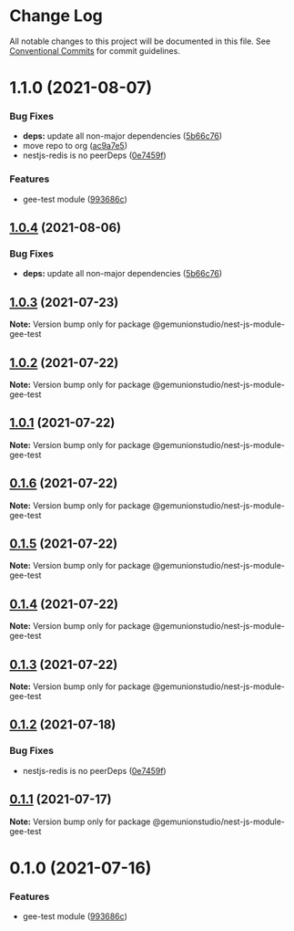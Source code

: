 # Change Log

All notable changes to this project will be documented in this file.
See [Conventional Commits](https://conventionalcommits.org) for commit guidelines.

# 1.1.0 (2021-08-07)


### Bug Fixes

* **deps:** update all non-major dependencies ([5b66c76](https://github.com/gemunionstudio/common-packages/commit/5b66c76f423364d3a15c5cbfcbf9f70167542217))
* move repo to org ([ac9a7e5](https://github.com/gemunionstudio/common-packages/commit/ac9a7e51e47bf69ef30b19abbc67274405c13200))
* nestjs-redis is no peerDeps ([0e7459f](https://github.com/gemunionstudio/common-packages/commit/0e7459fd6a6463f701e4832abc07a53370755479))


### Features

* gee-test module ([993686c](https://github.com/gemunionstudio/common-packages/commit/993686cc3c205a030bd66e7facfc400583ecfff0))





## [1.0.4](https://github.com/gemunionstudio/common-packages/compare/@gemunionstudio/nest-js-module-gee-test@1.0.3...@gemunionstudio/nest-js-module-gee-test@1.0.4) (2021-08-06)


### Bug Fixes

* **deps:** update all non-major dependencies ([5b66c76](https://github.com/gemunionstudio/common-packages/commit/5b66c76f423364d3a15c5cbfcbf9f70167542217))





## [1.0.3](https://github.com/gemunionstudio/common-packages/compare/@gemunionstudio/nest-js-module-gee-test@1.0.2...@gemunionstudio/nest-js-module-gee-test@1.0.3) (2021-07-23)

**Note:** Version bump only for package @gemunionstudio/nest-js-module-gee-test





## [1.0.2](https://github.com/gemunionstudio/common-packages/compare/@gemunionstudio/nest-js-module-gee-test@1.0.1...@gemunionstudio/nest-js-module-gee-test@1.0.2) (2021-07-22)

**Note:** Version bump only for package @gemunionstudio/nest-js-module-gee-test





## [1.0.1](https://github.com/gemunionstudio/common-packages/compare/@gemunionstudio/nest-js-module-gee-test@0.1.6...@gemunionstudio/nest-js-module-gee-test@1.0.1) (2021-07-22)

**Note:** Version bump only for package @gemunionstudio/nest-js-module-gee-test





## [0.1.6](https://github.com/gemunionstudio/common-packages/compare/@gemunionstudio/nest-js-module-gee-test@0.1.5...@gemunionstudio/nest-js-module-gee-test@0.1.6) (2021-07-22)

**Note:** Version bump only for package @gemunionstudio/nest-js-module-gee-test





## [0.1.5](https://github.com/gemunionstudio/common-packages/compare/@gemunionstudio/nest-js-module-gee-test@0.1.4...@gemunionstudio/nest-js-module-gee-test@0.1.5) (2021-07-22)

**Note:** Version bump only for package @gemunionstudio/nest-js-module-gee-test





## [0.1.4](https://github.com/gemunionstudio/common-packages/compare/@gemunionstudio/nest-js-module-gee-test@0.1.3...@gemunionstudio/nest-js-module-gee-test@0.1.4) (2021-07-22)

**Note:** Version bump only for package @gemunionstudio/nest-js-module-gee-test





## [0.1.3](https://github.com/gemunionstudio/common-packages/compare/@gemunionstudio/nest-js-module-gee-test@0.1.2...@gemunionstudio/nest-js-module-gee-test@0.1.3) (2021-07-22)

**Note:** Version bump only for package @gemunionstudio/nest-js-module-gee-test





## [0.1.2](https://github.com/gemunionstudio/common-packages/compare/@gemunionstudio/nest-js-module-gee-test@0.1.1...@gemunionstudio/nest-js-module-gee-test@0.1.2) (2021-07-18)


### Bug Fixes

* nestjs-redis is no peerDeps ([0e7459f](https://github.com/gemunionstudio/common-packages/commit/0e7459fd6a6463f701e4832abc07a53370755479))





## [0.1.1](https://github.com/gemunionstudio/common-packages/compare/@gemunionstudio/nest-js-module-gee-test@0.1.0...@gemunionstudio/nest-js-module-gee-test@0.1.1) (2021-07-17)

**Note:** Version bump only for package @gemunionstudio/nest-js-module-gee-test





# 0.1.0 (2021-07-16)


### Features

* gee-test module ([993686c](https://github.com/gemunionstudio/common-packages/commit/993686cc3c205a030bd66e7facfc400583ecfff0))
